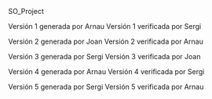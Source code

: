 ﻿SO_Project

Versión 1 generada por Arnau 
Versión 1 verificada por Sergi

Versión 2 generada por Joan 
Versión 2 verificada por Arnau

Versión 3 generada por Sergi 
Versión 3 verificada por Joan 

Versión 4 generada por Arnau
Versión 4 verificada por Sergi

Versión 5 generada por Sergi
Versión 5 verificada por Arnau